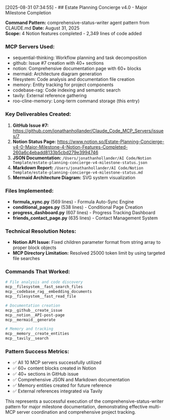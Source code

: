 
[2025-08-31 07:34:55] - ## Estate Planning Concierge v4.0 - Major Milestone Completion

**Command Pattern:** comprehensive-status-writer agent pattern from CLAUDE.md
**Date:** August 31, 2025  
**Scope:** 4 Notion features completed - 2,349 lines of code added

### MCP Servers Used:
- sequential-thinking: Workflow planning and task decomposition
- github: Issue #7 creation with 40+ sections
- notion: Comprehensive documentation page with 60+ blocks  
- mermaid: Architecture diagram generation
- filesystem: Code analysis and documentation file creation
- memory: Entity tracking for project components
- codebase-rag: Code indexing and semantic search
- tavily: External reference gathering
- roo-cline-memory: Long-term command storage (this entry)

### Key Deliverables Created:
1. **GitHub Issue #7:** https://github.com/jonathanhollander/Claude_Code_MCP_Servers/issues/7
2. **Notion Status Page:** https://www.notion.so/Estate-Planning-Concierge-v4-0-Major-Milestone-4-Notion-Features-Completed-260a6c4ebadd8133b5cbd279e3994746
3. **JSON Documentation:** `/Users/jonathanhollander/AI Code/Notion Template/estate-planning-concierge-v4-milestone-status.json`
4. **Markdown Report:** `/Users/jonathanhollander/AI Code/Notion Template/estate-planning-concierge-v4-milestone-status.md`
5. **Mermaid Architecture Diagram:** SVG system visualization

### Files Implemented:
- **formula_sync.py** (569 lines) - Formula Auto-Sync Engine
- **conditional_pages.py** (538 lines) - Conditional Page Creation  
- **progress_dashboard.py** (607 lines) - Progress Tracking Dashboard
- **friends_contact_page.py** (635 lines) - Contact Management System

### Technical Resolution Notes:
- **Notion API Issue:** Fixed children parameter format from string array to proper block objects
- **MCP Directory Limitation:** Resolved 25000 token limit by using targeted file searches

### Commands That Worked:
```bash
# File analysis and code discovery
mcp__filesystem__fast_search_files
mcp__codebase_rag__embedding_documents  
mcp__filesystem__fast_read_file

# Documentation creation
mcp__github__create_issue
mcp__notion__API-post-page
mcp__mermaid__generate

# Memory and tracking
mcp__memory__create_entities
mcp__tavily__search
```

### Pattern Success Metrics:
- ✅ All 10 MCP servers successfully utilized
- ✅ 60+ content blocks created in Notion
- ✅ 40+ sections in GitHub issue  
- ✅ Comprehensive JSON and Markdown documentation
- ✅ Memory entities created for future reference
- ✅ External references integrated via Tavily

This represents a successful execution of the comprehensive-status-writer pattern for major milestone documentation, demonstrating effective multi-MCP server coordination and comprehensive project tracking.
